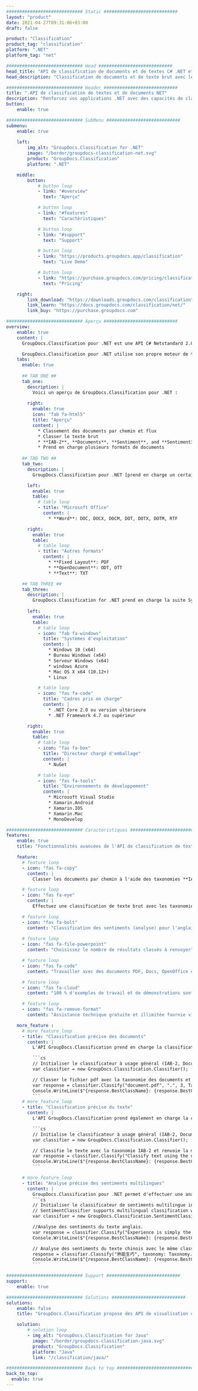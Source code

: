 ```yaml
---
############################# Static ############################
layout: "product"
date: 2021-04-27T09:31:06+03:00
draft: false

product: "Classification"
product_tag: "classification"
platform: ".NET"
platform_tag: "net"

############################# Head ############################
head_title: "API de classification de documents et de textes C# .NET et d'analyse des sentiments"
head_description: "Classification de documents et de texte brut avec les API c# .NET. Catégorisation avec les taxonomies IAB-2 et Documents et analyse du sentiment des consommateurs avec une taxonomie Sentiment."

############################# Header ############################
title: ".API de classification de textes et de documents NET"
description: "Renforcez vos applications .NET avec des capacités de classificateur de fichiers et de textes à l'aide de balises ou de catégories prédéfinies dans les taxonomies IAB-2, Documents et Sentiment."
button:
    enable: true

############################# SubMenu ############################
submenu:
    enable: true
    
    left:
        img_alt: "GroupDocs.Classification for .NET"
        image: "/border/groupdocs-classification-net.svg"
        product: "GroupDocs.Classification"
        platform: ".NET"

    middle:
        button:
            # button loop
            - link: "#overview"
              text: "Aperçu"

            # button loop
            - link: "#features"
              text: "Caractéristiques"

            # button loop
            - link: "#support"
              text: "Support"

            # button loop
            - link: "https://products.groupdocs.app/classification"
              text: "Live Demo"

            # button loop
            - link: "https://purchase.groupdocs.com/pricing/classification/net"
              text: "Pricing"

    right:
        link_download: "https://downloads.groupdocs.com/classification"
        link_learn: "https://docs.groupdocs.com/classification/net/"
        link_buy: "https://purchase.groupdocs.com"

############################# Aperçu ############################
overview:
    enable: true
    content: |
      GroupDocs.Classification pour .NET est une API C# Netstandard 2.0 intuitive qui vous aide à créer de puissantes applications de classification/catégorisation de textes et de documents en C#, ASP.NET et d'autres technologies basées sur .NET. L'API prend en charge quatre types de taxonomies différents et offre une classification avancée des documents et des textes en utilisant IAB-2 pour attribuer des catégories de texte normalisées, la taxonomie des documents telle que développée par Aspose pour différents types de documents, ou Sentiment (et Sentiment3) pour l'analyse des sentiments. L'API analyse le texte, les phrases et même les mots et prend en charge la classification de divers formats de documents standard, notamment PDF, Microsoft Word, OpenDocument, RTF et TXT. L'analyse des sentiments (classification) prend en charge les langues anglaise, chinoise, espagnole et allemande avec détection automatique de la langue. L'API peut renvoyer une probabilité de positivité qui pourrait être utilisée pour une analyse fine des sentiments en C#.

      GroupDocs.Classification pour .NET utilise son propre moteur de traitement/classification de documents et ne nécessite l'installation d'aucun outil externe sur le système. Il cible la plate-forme .NET pour développer des applications et prend en charge tous les systèmes d'exploitation courants (Windows, Linux, macOS) sur lesquels les frameworks .NET (y compris .NET Core) peuvent être installés.
    tabs:
      enable: true
      
      ## TAB ONE ##
      tab_one:
        description: |
          Voici un aperçu de GroupDocs.Classification pour .NET :
      
        right:
          enable: true
          icon: "fab fa-html5"
          title: "Aperçu"
          content: |
            * Classement des documents par chemin et flux
            * Classer le texte brut
            * **IAB-2**, **Documents**, **Sentiment**, and **Sentiment3** taxonomies supported
            * Prend en charge plusieurs formats de documents
      
      ## TAB TWO ##
      tab_two:
        description: |
          GroupDocs.Classification pour .NET [prend en charge un certain nombre de formats de documents courants](https://docs.groupdocs.com/classification/net/supported-document-formats/).

        left:
          enable: true
          table:
            # table loop
            - title: "Microsoft Office"
              content: |
                * **Word**: DOC, DOCX, DOCM, DOT, DOTX, DOTM, RTF

        right:
          enable: true
          table:
            # table loop
            - title: "Autres formats"
              content: |
                * **Fixed Layout**: PDF
                * **OpenDocument**: ODT, OTT
                * **Text**: TXT

      ## TAB THREE ##
      tab_three:
        description: |
          GroupDocs.Classification for .NET prend en charge la suite Systèmes d'exploitation, Frameworks & Directeur chargé d'emballages:
        
        left:
          enable: true
          table:
            # table loop
            - icon: "fab fa-windows"
              title: "Systèmes d'exploitation"
              content: |
                * Windows 10 (x64)
                * Bureau Windows (x64)
                * Serveur Windows (x64)
                * windows Azure
                * Mac OS X x64 (10.12+)
                * Linux

            # table loop
            - icon: "fas fa-code"
              title: "Cadres pris en charge"
              content: |
                * .NET Core 2.0 ou version ultérieure
                * .NET Framework 4.7 ou supérieur

        right:
          enable: true
          table:
            # table loop
            - icon: "fas fa-box"
              title: "Directeur chargé d'emballage"
              content: |
                * NuGet

            # table loop
            - icon: "fas fa-tools"
              title: "Environnements de développement"
              content: |
                * Microsoft Visual Studio
                * Xamarin.Android
                * Xamarin.IOS
                * Xamarin.Mac
                * MonoDevelop

############################# Caractéristiques ############################
features:
    enable: true
    title: "Fonctionnalités avancées de l'API de classification de textes et de documents"

    feature:
      # feature loop
      - icon: "fas fa-copy"
        content: |
          Classer les documents par chemin à l'aide des taxonomies **IAB‑2**, **Documents**, **Sentiment** ou **Sentiment3**

      # feature loop
      - icon: "fas fa-eye"
        content: |
          Effectuez une classification de texte brut avec les taxonomies **IAB‑2**, **Documents**, **Sentiment** ou **Sentiment3**

      # feature loop
      - icon: "fas fa-bolt"
        content: "Classification des sentiments (analyse) pour l'anglais, le chinois, l'espagnol et l'allemand"
      
      # feature loop
      - icon: "fas fa-file-powerpoint"
        content: "Choisissez le nombre de résultats classés à renvoyer"

      # feature loop
      - icon: "fas fa-code"
        content: "Travailler avec des documents PDF, Docs, OpenOffice et Rich Text"

      # feature loop
      - icon: "fas fa-cloud"
        content: "100 % d'exemples de travail et de démonstrations sont donnés pour apprendre rapidement les fonctionnalités prises en charge"

      # feature loop
      - icon: "fas fa-remove-format"
        content: "Assistance technique gratuite et illimitée fournie via les forums de produits"

    more_feature :
      # more_feature_loop
      - title: "Classification précise des documents"
        content: |
          L'API GroupDocs.Classification prend en charge la classification pour une variété de formats de documents. L'exemple de code C# ci-dessous montre comment classer un fichier PDF à partir du dossier actuel avec la taxonomie Documents en renvoyant les 3 meilleurs résultats.

          ```cs
          // Initialiser le classificateur à usage général (IAB-2, Documents, Sentiment Analysis).
          var classifier = new GroupDocs.Classification.Classifier();

          // Classer le fichier pdf avec la taxonomie des documents et renvoyer les 3 catégories les plus probables.
          var response = classifier.Classify("document.pdf", ".", 3, Taxonomy.Documents);
          Console.WriteLine($"{response.BestClassName}: {response.BestClassProbability}");
          ```
      # more_feature_loop
      - title: "Classification précise du texte"
        content: |
          L'API GroupDocs.Classification prend également en charge la classification de texte. La classification de texte peut être effectuée avec 4 taxonomies différentes : IAB-2, Documents, Sentiment et Sentiment3. L'exemple de code C# ci-dessous montre comment classer le texte avec la taxonomie par défaut (IAB-2) en renvoyant le meilleur résultat.

          ```cs
          // Initialise le classificateur à usage général (IAB-2, Documents, Sentiment Analysis).
          var classifier = new GroupDocs.Classification.Classifier();

          // Classifie le texte avec la taxonomie IAB-2 et renvoie la meilleure catégorie.
          var response = classifier.Classify("Classify text using the default IAB-2 taxonomy");
          Console.WriteLine($"{response.BestClassName}: {response.BestClassProbability}");
          ```

      # more_feature_loop
      - title: "Analyse précise des sentiments multilingues"
        content: |
          GroupDocs.Classification pour .NET permet d'effectuer une analyse des sentiments inter-domaines (Classification) en anglais, chinois, espagnol et allemand. GroupDocs.Classification pour .NET détectera automatiquement la ou les langues appropriées. Les cas d'utilisation de l'API d'analyse des sentiments sont illustrés par le code C# suivant :
          ```cs
          // Initialiser le classificateur de sentiments multilingue inter-domaines.
          // SentimentClassifier supports multilingual classification with English, Chinese, Spanish, and German.
          var classifier = new GroupDocs.Classification.SentimentClassifier();

          //Analyse des sentiments du texte anglais.
          var response = classifier.Classify("Experience is simply the name we give our mistakes");
          Console.WriteLine($"{response.BestClassName}: {response.BestClassProbability}");

          // Analyse des sentiments du texte chinois avec le même classificateur et la taxonomie Sentiment3 (négatif/neutre/positif).
          response = classifier.Classify("熟能生巧", taxonomy: Taxonomy.Sentiment3);
          Console.WriteLine($"{response.BestClassName}: {response.BestClassProbability}");
          ```

############################# Support ############################
support:
    enable: true

############################# Solutions ############################
solutions:
    enable: false
    title: "GroupDocs.Classification propose des API de visualisation de documents pour d'autres environnements de développement populaires"

    solution:
        # solution loop
        - img_alt: "GroupDocs.Classification for Java"
          image: "/border/groupdocs-classification-java.svg"
          product: "GroupDocs.Classification"
          platform: "Java"
          link: "/classification/java/"

############################# Back to top ###############################
back_to_top:
  enable: true
---
```

